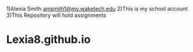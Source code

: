 
1)Alexia Smith amsmith1@my.waketech.edu
2)This is my school account 
3)This Repository will hold assignments 

# Lexia8.github.io